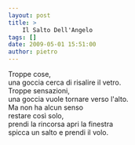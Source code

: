 ```yaml
---
layout: post
title: >
    Il Salto Dell'Angelo
tags: []
date: 2009-05-01 15:51:00
author: pietro
---
```

Troppe cose,<br/>una goccia cerca di risalire il vetro.<br/>Troppe sensazioni,<br/>una goccia vuole tornare verso l'alto.<br/>Ma non ha alcun senso<br/>restare così solo,<br/>prendi la rincorsa apri la finestra<br/>spicca un salto e prendi il volo.
